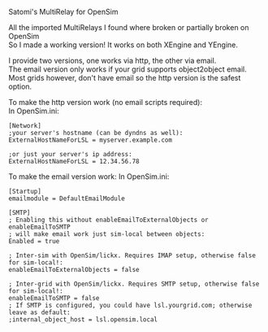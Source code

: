 Satomi's MultiRelay for OpenSim

All the imported MultiRelays I found where broken or partially broken on OpenSim  
So I made a working version! It works on both XEngine and YEngine.  

I provide two versions, one works via http, the other via email.  
The email version only works if your grid supports object2object email.  
Most grids however, don't have email so the http version is the safest option.  



To make the http version work (no email scripts required):  
In OpenSim.ini:  

```
[Network]
;your server's hostname (can be dyndns as well):
ExternalHostNameForLSL = myserver.example.com

;or just your server's ip address:
ExternalHostNameForLSL = 12.34.56.78
```


To make the email version work:
In OpenSim.ini:
```
[Startup]
emailmodule = DefaultEmailModule

[SMTP]
; Enabling this without enableEmailToExternalObjects or enableEmailToSMTP
; will make email work just sim-local between objects:
Enabled = true

; Inter-sim with OpenSim/lickx. Requires IMAP setup, otherwise false for sim-local!:
enableEmailToExternalObjects = false

; Inter-grid with OpenSim/lickx. Requires SMTP setup, otherwise false for sim-local!:
enableEmailToSMTP = false
; If SMTP is configured, you could have lsl.yourgrid.com; otherwise leave as default:
;internal_object_host = lsl.opensim.local
```
